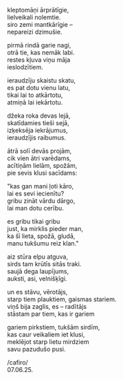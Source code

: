 kleptomāņi ārprātīgie,  
lielveikali nolemtie.  
siro zemi mantkārīgie –  
nepareizi dzimušie.

pirmā rindā garie nagi,  
otrā tie, kas nemāk labi.  
restes kļuva viņu māja  
ieslodzītiem.

ieraudzīju skaistu skatu,  
es pat dotu vienu latu,  
tikai lai to atkārtotu,  
atmiņā lai iekārtotu.

džeka roka devas lejā,  
skatīdamies tieši sejā,  
izķeksēja iekrājumus,  
ieraudzījis raibumus.

ātrā solī devās projām,  
cik vien ātri varēdams,  
acītiņām lielām, spožām,  
pie sevis klusi sacīdams:

"kas gan mani ļoti kāro,  
lai es sevi iecienītu?  
gribu zināt vārdu dārgo,  
lai man dotu cerību.

es gribu tikai gribu  
just, ka mirklis pieder man,  
ka šī lieta, spožā, gludā,  
manu tukšumu reiz klan."

aiz stūra elpu atguva,  
sirds tam krūtīs sitās traki.  
saujā dega laupījums,  
auksti, asi, velnišķīgi.

un es stāvu, vērotājs,  
starp tiem plauktiem, gaismas stariem.  
viņš bija zaglis, es – radītājs  
stāstam par tiem, kas ir gariem

gariem pirkstiem, tukšām sirdīm,  
kas caur veikaliem iet klusi,  
meklējot starp lietu mirdziem  
savu pazudušo pusi.

/cafiro/  
07.06.25.
